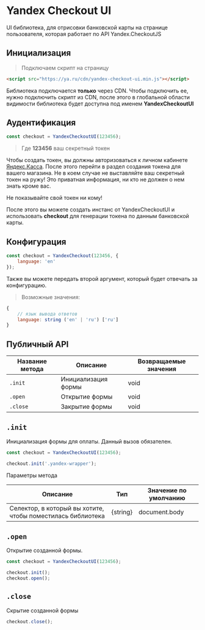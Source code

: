 # Yandex Checkout UI

UI библиотека, для отрисовки банковской карты на странице пользователя,
которая работает по API Yandex.CheckoutJS



## Инициализация

> Подключаем скрипт на страницу

```html
<script src="https://ya.ru/cdn/yandex-checkout-ui.min.js"></script>
```

Библиотека подключается **только** через CDN.
Чтобы подключить ее, нужно подключить скрипт из CDN, после этого в глобальной
области видимости библиотека будет доступна под именем **YandexCheckoutUI**



## Аудентификация

```js
const checkout = YandexCheckoutUI(123456);
```

> Где **123456** ваш секретный токен

Чтобы создать токен, вы должны авторизоваться к личном кабинете
[Яндекс.Касса](https://ya.ru). После этого перейти в раздел
создания токена для вашего магазина. Не в коем случае не выставляйте ваш
секретный токен на ружу! Это приватная информация, ни кто
не должен о нем знать кроме вас.

<aside class="warning">Не показывайте свой токен ни кому!</aside>

После этого вы можете создать инстанс от YandexCheckoutUI и использовать
**checkout** для генерации токена по данным банковской карты.



## Конфигурация

```js
const checkout = YandexCheckout(123456, {
    language: 'en'
});
```

Также вы можете передать второй аргумент, который будет отвечать за конфигурацию.

> Возможные значения:

```js
{
    // язык вывода ответов
    language: string ('en' | 'ru') ['ru']
}
```

## Публичный API

| Название метода | Описание               | Возвращаемые значения |
| --------------- | ---------------------- | --------------------- |
| `.init`         | Инициализация формы    | void                  |
| `.open`         | Открытие формы         | void                  |
| `.close`        | Закрытие формы         | void                  |

## `.init`

Инициализация формы для оплаты. Данный вызов обязателен.

```js
const checkout = YandexCheckoutUI(123456);

checkout.init('.yandex-wrapper');
```

Параметры метода

| Описание                                                    | Тип      | Значение по умолчанию |
| ----------------------------------------------------------- | -------- | --------------------- |
| Селектор, в который вы хотите, чтобы поместилась библиотека | {string} | document.body         |


## `.open`

Открытие созданной формы.

```js
const checkout = YandexCheckoutUI(123456);

checkout.init();
checkout.open();
```

## `.close`

Скрытие созданной формы

```js
checkout.close();
```
